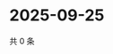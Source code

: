 # 2025-09-25

共 0 条

<!-- BEGIN ZHIHUQUESTIONS -->
<!-- 最后更新时间 Thu Sep 25 2025 02:16:23 GMT+0800 (China Standard Time) -->

<!-- END ZHIHUQUESTIONS -->
